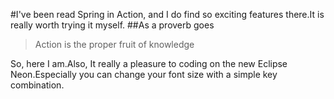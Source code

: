 #I've been read Spring in Action, and I do find so exciting features there.It is really worth trying it myself.
##As a proverb goes 
>Action is the proper fruit of knowledge

So, here I am.Also, It really a pleasure to coding on the new Eclipse Neon.Especially you can change your font size with a simple key combination.